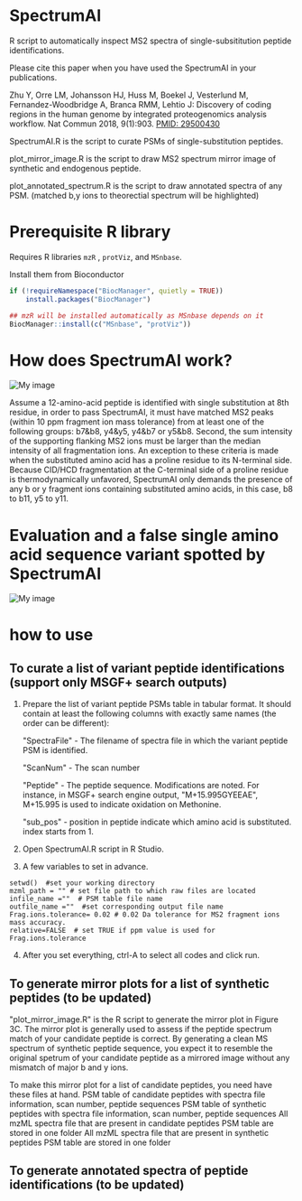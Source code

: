 # SpectrumAI
R script to automatically inspect MS2 spectra of single-subsititution peptide identifications.

Please cite this paper when you have used the SpectrumAI in your publications.

Zhu Y, Orre LM, Johansson HJ, Huss M, Boekel J, Vesterlund M, Fernandez-Woodbridge A, Branca RMM, Lehtio J: Discovery of coding regions in the human genome by integrated proteogenomics analysis workflow. Nat Commun 2018, 9(1):903.  [PMID: 29500430](https://www.ncbi.nlm.nih.gov/pubmed/29500430)

SpectrumAI.R is the script to curate PSMs of single-substitution peptides.

plot_mirror_image.R is the script to draw MS2 spectrum mirror image of synthetic and endogenous peptide.

plot_annotated_spectrum.R is the script to draw annotated spectra of any PSM. (matched b,y ions to theorectial spectrum will be highlighted)


# Prerequisite R library

Requires R libraries `mzR` , `protViz`, and `MSnbase`.

Install them from Bioconductor

```r
if (!requireNamespace("BiocManager", quietly = TRUE))
	install.packages("BiocManager")

## mzR will be installed automatically as MSnbase depends on it
BiocManager::install(c("MSnbase", "protViz"))
```

# How does SpectrumAI work?

![My image](https://github.com/yafeng/SpectrumAI/blob/master/image/sequence_example.png)

Assume a 12-amino-acid peptide is identified with single substitution at 8th residue, in order to pass SpectrumAI, it must have matched MS2 peaks (within 10 ppm fragment ion mass tolerance) from at least one of the following groups: b7&b8, y4&y5, y4&b7 or y5&b8. Second, the sum intensity of the supporting flanking MS2 ions must be larger than the median intensity of all fragmentation ions. An exception to these criteria is made when the substituted amino acid has a proline residue to its N-terminal side. Because CID/HCD fragmentation at the C-terminal side of a proline residue is thermodynamically unfavored, SpectrumAI only demands the presence of any b or y fragment ions containing substituted amino acids, in this case, b8 to b11, y5 to y11.


# Evaluation and a false single amino acid sequence variant spotted by SpectrumAI

![My image](https://github.com/yafeng/SpectrumAI/blob/master/image/SpectrumAI.png)

# how to use
## To curate a list of variant peptide identifications (support only MSGF+ search outputs)
1. Prepare the list of variant peptide PSMs table in tabular format. It should contain at least the following columns with exactly same names (the order can be different):

	"SpectraFile" -  The filename of spectra file in which the variant peptide PSM is identified.

	"ScanNum" - The scan number

	"Peptide" - The peptide sequence. Modifications are noted. For instance, in MSGF+ search engine output, "M+15.995GYEEAE", M+15.995 is used to indicate oxidation on Methonine.

	"sub_pos" -  position in peptide indicate which amino acid is substituted. index starts from 1.

2. Open SpectrumAI.R script in R Studio.

3. A few variables to set in advance.
```{r}
setwd()  #set your working directory
mzml_path = "" # set file path to which raw files are located
infile_name =""  # PSM table file name
outfile_name =""  #set corresponding output file name
Frag.ions.tolerance= 0.02 # 0.02 Da tolerance for MS2 fragment ions mass accuracy.
relative=FALSE  # set TRUE if ppm value is used for Frag.ions.tolerance
```

4. After you set everything, ctrl-A to select all codes and click run.

## To generate mirror plots for a list of synthetic peptides (to be updated)
"plot_mirror_image.R" is the R script to generate the mirror plot in Figure 3C.
The mirror plot is generally used to assess if the peptide spectrum match of your candidate
peptide is correct. By generating a clean MS spectrum of synthetic peptide sequence, you
expect it to resemble the original spetrum of your candidate peptide as a mirrored image
without any mismatch of major b and y ions.

To make this mirror plot for a list of candidate peptides, you need have these files
at hand.
PSM table of candidate peptides with spectra file information, scan number, peptide sequences
PSM table of synthetic peptides with spectra file information, scan number, peptide sequences
All mzML spectra file that are present in candidate peptides PSM table are stored in one folder
All mzML spectra file that are present in synthetic peptides PSM table are stored in one folder

## To generate annotated spectra of peptide identifications (to be updated)
